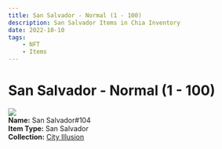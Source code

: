 ```yaml
---
title: San Salvador - Normal (1 - 100)
description: San Salvador Items in Chia Inventory
date: 2022-10-10
tags:
    - NFT
    - Items
---
```


# San Salvador - Normal (1 - 100)
<div class="item_thumbnail">
<img loading="lazy" src="https://xixnukou5hf4kmxo3c5ohdjttpelyifnwg6kmxa2dlxfvywgsshq.arweave.net/ui7aKdTpy8Uy7ti6440zm8i8IK2xvKZcGhruWuLGlI8"><br/>
<div><strong>Name:</strong> San Salvador#104</div>
<div><strong>Item Type:</strong> San Salvador</div>
<div><strong>Collection:</strong> <a href="https://www.spacescan.io/xch/nft/collection/col1lend2dcn558km4wcwta4xnkfv3xpcmlp9kyt0m909emvfxechlyqdl5ndg">City Illusion</a></div>
</div>

